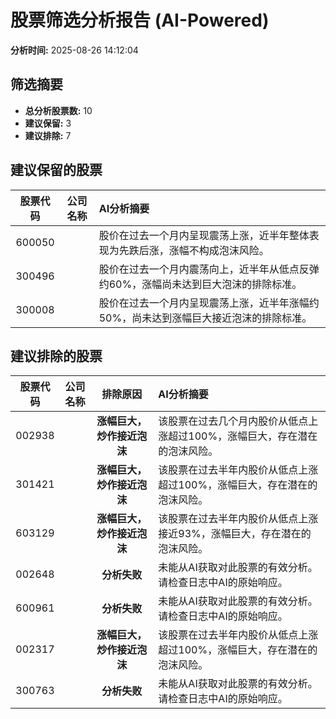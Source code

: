 # 股票筛选分析报告 (AI-Powered)

**分析时间:** 2025-08-26 14:12:04

## 筛选摘要

- **总分析股票数:** 10
- **建议保留:** 3
- **建议排除:** 7

## 建议保留的股票

| 股票代码 | 公司名称 | AI分析摘要 |
|:---:|:---:|:---|
| 600050 |  | 股价在过去一个月内呈现震荡上涨，近半年整体表现为先跌后涨，涨幅不构成泡沫风险。 |
| 300496 |  | 股价在过去一个月内震荡向上，近半年从低点反弹约60%，涨幅尚未达到巨大泡沫的排除标准。 |
| 300008 |  | 股价在过去一个月内呈现震荡上涨，近半年涨幅约50%，尚未达到涨幅巨大接近泡沫的排除标准。 |

## 建议排除的股票

| 股票代码 | 公司名称 | 排除原因 | AI分析摘要 |
|:---:|:---:|:---:|:---|
| 002938 |  | **涨幅巨大，炒作接近泡沫** | 该股票在过去几个月内股价从低点上涨超过100%，涨幅巨大，存在潜在的泡沫风险。 |
| 301421 |  | **涨幅巨大，炒作接近泡沫** | 该股票在过去半年内股价从低点上涨超过100%，涨幅巨大，存在潜在的泡沫风险。 |
| 603129 |  | **涨幅巨大，炒作接近泡沫** | 该股票在过去半年内股价从低点上涨接近93%，涨幅巨大，存在潜在的泡沫风险。 |
| 002648 |  | **分析失败** | 未能从AI获取对此股票的有效分析。请检查日志中AI的原始响应。 |
| 600961 |  | **分析失败** | 未能从AI获取对此股票的有效分析。请检查日志中AI的原始响应。 |
| 002317 |  | **涨幅巨大，炒作接近泡沫** | 该股票在过去半年内股价从低点上涨超过100%，涨幅巨大，存在潜在的泡沫风险。 |
| 300763 |  | **分析失败** | 未能从AI获取对此股票的有效分析。请检查日志中AI的原始响应。 |
